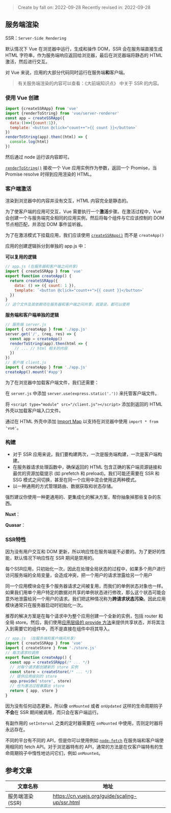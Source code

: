 > Create by fall on: 2022-09-28
> Recently revised in: 2022-09-28

## 服务端渲染

SSR：`Server-Side Rendering`

默认情况下 Vue 在浏览器中运行，生成和操作 DOM，SSR 会在服务端直接生成 HTML 字符串，作为服务端响应返回给浏览器，最后在浏览器端将静态的 HTML 激活，然后进行交互。

对 Vue 来说，应用的大部分代码同时运行在服务端**和**客户端。

> 有关服务端渲染的内容可以查看：《大前端知识点》 中关于 SSR 的内容。

### 使用 Vue 创建

```js
import {createSSRApp} from 'vue'
import {renderToString} from 'vue/server-renderer'
const app = createSSRApp({
  data:()=>({count:1}),
  template:`<button @click="count++">{{ count }}</button>`
})
renderToString(app).then((html) => {
  console.log(html)
})
```

然后通过 node 运行该内容即可。

[`renderToString()`](https://cn.vuejs.org/api/ssr.html#rendertostring) 接收一个 Vue 应用实例作为参数，返回一个 Promise，当 Promise resolve 时得到应用渲染的 HTML。

### 客户端激活

渲染到浏览器中的内容并没有交互，HTML 内容完全是静态的。

为了使客户端的应用可交互，Vue 需要执行一个**激活**步骤。在激活过程中，Vue 会创建一个与服务端完全相同的应用实例，然后将每个组件与它应该控制的 DOM 节点相匹配，并添加 DOM 事件监听器。

为了在激活模式下挂载应用，我们应该使用 [`createSSRApp()`](https://cn.vuejs.org/api/application.html#createssrapp) 而不是 `createApp()`

应用的创建逻辑拆分到单独的 app.js 中：

**可以复用的逻辑**

```js
// app.js (在服务器和客户端之间共享)
import { createSSRApp } from 'vue'
export function createApp() {
  return createSSRApp({
    data: () => ({ count: 1 }),
    template: `<button @click="count++">{{ count }}</button>`
  })
}
// 这个文件及其依赖项在服务器和客户端之间共享，就是说，都可以使用
```

**服务端和客户端单独的逻辑**

```js
// 服务端 server.js
import { createApp } from './app.js'
server.get('/', (req, res) => {
  const app = createApp()
  renderToString(app).then(html => {
    // ... // html 相关的内容
  })
})
// 客户端 client.js
import { createApp } from './app.js'
createApp().mount('#app')
```

为了在浏览器中加载客户端文件，我们还需要：

在 `server.js` 中添加 `server.use(express.static('.'))` 来托管客户端文件。

将 `<script type="module" src="/client.js"></script>` 添加到返回的 HTML 外壳以加载客户端入口文件。

通过在 HTML 外壳中添加 [Import Map](https://github.com/WICG/import-maps) 以支持在浏览器中使用 `import * from 'vue'`。

### 构建

- 对于 SSR 应用来说，我们要构建两次，一次是服务端构建，一次是客户端构建。
- 在服务器请求处理函数中，确保返回的 HTML 包含正确的客户端资源链接和最优的资源加载提示 (如 prefetch 和 preload)。我们可能还需要在 SSR 和 SSG 模式之间切换，甚至在同一个应用中混合使用这两种模式。
- 以一种通用的方式管理路由、数据获取和状态存储。

强烈建议你使用一种更通用的、更集成化的解决方案，帮你抽象掉那些复杂的东西。

**Nuxt**：

**Quasar**：

### SSR特性

因为没有用户交互和 DOM 更新，所以响应性在服务端是不必要的。为了更好的性能，默认情况下响应性在 SSR 期间是禁用的。

每个SSR应用，只初始化一次，因此在处理全局状态的过程中，如果多个用户进行访问服务端的全局变量，会造成冲突，把一个用户的请求泄露给另一个用户

同一个应用模块会在多个服务器请求之间被复用，而我们的单例状态对象也一样。如果我们用单个用户特定的数据对共享的单例状态进行修改，那么这个状态可能会意外地泄露给另一个用户的请求。我们把这种情况称为**跨请求状态污染**。因此应用模块通常只在服务器启动时初始化一次。

推荐的解决方案是在每个请求中为整个应用创建一个全新的实例，包括 router 和全局 store。然后，我们使用[应用层级的 provide 方法](https://cn.vuejs.org/guide/components/provide-inject.html#app-level-provide)来提供共享状态，并将其注入到需要它的组件中，而不是直接在组件中将其导入。

```js
// app.js （在服务端和客户端间共享）
import { createSSRApp } from 'vue'
import { createStore } from './store.js'
// 每次请求时调用
export function createApp() {
  const app = createSSRApp(/* ... */)
  // 对每个请求都创建新的 store 实例
  const store = createStore(/* ... */)
  // 提供应用级别的 store
  app.provide('store', store)
  // 也为激活过程暴露出 store
  return { app, store }
}
```

因为没有任何动态更新，所以像 `onMounted` 或者 `onUpdated` 这样的生命周期钩子**不会**在 SSR 期间被调用，而只会在客户端运行。

有副作用的 `setInterval` 之类的定时器需要在 `onMounted` 中使用，否则定时器将永远存在。

不同的平台有不同的 API，但是你可以使用例如 [`node-fetch`](https://github.com/node-fetch/node-fetch) 在服务端和客户端使用相同的 fetch API。对于浏览器特有的 API，通常的方法是在仅客户端特有的生命周期钩子中惰性地访问它们，例如 `onMounted`。

## 参考文章

| 文章名称         | 地址                                           |
| ---------------- | ---------------------------------------------- |
| 服务端渲染 (SSR) | https://cn.vuejs.org/guide/scaling-up/ssr.html |

